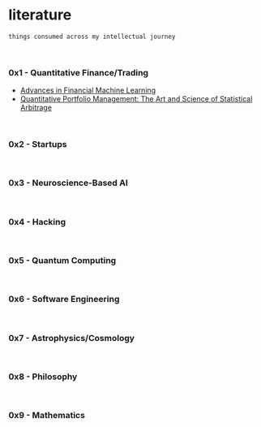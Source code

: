 # literature

```
things consumed across my intellectual journey
```

<br>


### 0x1 - Quantitative Finance/Trading

- [Advances in Financial Machine Learning](quantitative_finance/Advances%20in%20Financial%20Machine%20Learning.pdf)
- [Quantitative Portfolio Management: The Art and Science of Statistical Arbitrage](quantitative_finance/Quantitative%20Portfolio%20Management%20The%20Art%20and%20Science%20of%20Statistical%20Arbitrage.pdf)

<br>

### 0x2 - Startups

<br>

### 0x3 - Neuroscience-Based AI

<br>

### 0x4 - Hacking

<br>

### 0x5 - Quantum Computing

<br>

### 0x6 - Software Engineering

<br>

### 0x7 - Astrophysics/Cosmology

<br>

### 0x8 - Philosophy

<br>

### 0x9 - Mathematics
